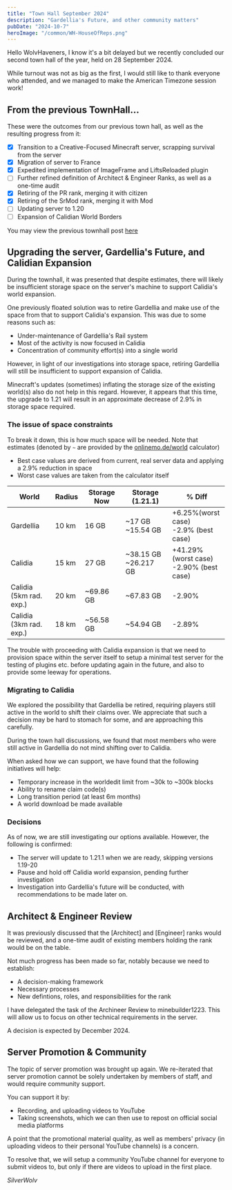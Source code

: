 ```yaml
---
title: "Town Hall September 2024"
description: "Gardellia's Future, and other community matters"
pubDate: "2024-10-7"
heroImage: "/common/WH-HouseOfReps.png"
---
```


Hello WolvHaveners, I know it's a bit delayed but we recently concluded our second town hall of the year, held on 28 September 2024. 

While turnout was not as big as the first, I would still like to thank everyone who attended, and we managed to make the American Timezone session work!

## From the previous TownHall...

These were the outcomes from our previous town hall, as well as the resulting progress from it:

- [x] Transition to a Creative-Focused Minecraft server, scrapping survival from the server
- [x] Migration of server to France
- [x] Expedited implementation of ImageFrame and LiftsReloaded plugin
- [ ] Further refined definition of Architect & Engineer Ranks, as well as a one-time audit
- [x] Retiring of the PR rank, merging it with citizen
- [x] Retiring of the SrMod rank, merging it with Mod
- [ ] Updating server to 1.20
- [ ] Expansion of Calidian World Borders

You may view the previous townhall post [here](https://wolvhaven.net/news/2024-01-28-townhall-2024-01/)

## Upgrading the server, Gardellia's Future, and Calidian Expansion

During the townhall, it was presented that despite estimates, there will likely be insufficient storage space on the server's machine to support Calidia's world expansion.

One previously floated solution was to retire Gardellia and make use of the space from that to support Calidia's expansion. This was due to some reasons such as:

- Under-maintenance of Gardellia's Rail system
- Most of the activity is now focused in Calidia
- Concentration of community effort(s) into a single world

However, in light of our investigations into storage space, retiring Gardellia will still be insufficient to support expansion of Calidia. 

Minecraft's updates (sometimes) inflating the storage size of the existing world(s) also do not help in this regard. However, it appears that this time, the upgrade to 1.21 will result in an approximate decrease of 2.9% in storage space required.

### The issue of space constraints

To break it down, this is how much space will be needed. Note that estimates (denoted by `~` are provided by the [onlinemo.de/world](https://onlinemo.de/world) calculator)
- Best case values are derived from current, real server data and applying a 2.9% reduction in space
- Worst case values are taken from the calculator itself

|World|Radius|Storage Now| Storage (1.21.1) | % Diff 
|-|-|-|-|-|
|Gardellia|10 km|16 GB|~17 GB<br/>~15.54 GB| +6.25%(worst case)<br/>-2.9% (best case)  
|Calidia|15 km|27 GB|~38.15 GB<br/>~26.217 GB| +41.29% (worst case)<br/>-2.90% (best case)
|Calidia<br/>(5km rad. exp.)|20 km|~69.86 GB|~67.83 GB| -2.90%
|Calidia<br/>(3km rad. exp.)|18 km|~56.58 GB|~54.94 GB | -2.89%

The trouble with proceeding with Calidia expansion is that we need to provision space within the server itself to setup a minimal test server for the testing of plugins etc. before updating again in the future, and also to provide some leeway for operations.

### Migrating to Calidia

We explored the possibility that Gardellia be retired, requiring players still active in the world to shift their claims over. We appreciate that such a decision may be hard to stomach for some, and are approaching this carefully.

During the town hall discussions, we found that most members who were still active in Gardellia do not mind shifting over to Calidia.

When asked how we can support, we have found that the following initiatives will help:
- Temporary increase in the worldedit limit from ~30k to ~300k blocks
- Ability to rename claim code(s)
- Long transition period (at least 6m months)
- A world download be made available

### Decisions

As of now, we are still investigating our options available. However, the following is confirmed:
- The server will update to 1.21.1 when we are ready, skipping versions 1.19-20
- Pause and hold off Calidia world expansion, pending further investigation
- Investigation into Gardellia's future will be conducted, with recommendations to be made later on.

## Architect & Engineer Review

It was previously discussed that the [Architect] and [Engineer] ranks would be reviewed, and a one-time audit of existing members holding the rank would be on the table.

Not much progress has been made so far, notably because we need to establish:
- A decision-making framework
- Necessary processes
- New defintions, roles, and responsibilities for the rank

I have delegated the task of the Archineer Review to minebuilder1223. This will allow us to focus on other technical requirements in the server.

A decision is expected by December 2024.

## Server Promotion & Community

The topic of server promotion was brought up again. We re-iterated that server promotion cannot be solely undertaken by members of staff, and would require community support.

You can support it by:
- Recording, and uploading videos to YouTube
- Taking screenshots, which we can then use to repost on official social media platforms

A point that the promotional material quality, as well as members' privacy (in uploading videos to their personal YouTube channels) is a concern.

To resolve that, we will setup a community YouTube channel for everyone to submit videos to, but only if there are videos to upload in the first place.

*SilverWolv*